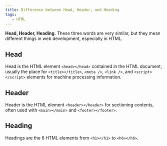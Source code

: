 ```yaml
---
title: Difference between Head, Header, and Heading
tags:
   - HTML
---
```


**Head, Header, Heading.** These three words are very similar, but they mean different things in web development, especially in HTML.

<!--truncate-->

## Head

Head is the HTML element `<head></head>` contained in the HTML document, usually the place for `<title></title>`, `<meta />`, `<link />`, and `<script></script>` elements for machine processing information.

## Header

Header is the HTML element `<header></header>` for sectioning contents, often used with `<main></main>` and `<footer></footer>`.

## Heading

Headings are the 6 HTML elements from `<h1></h1>` to `<h6></h6>`.
